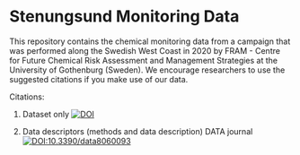 # Stenungsund Monitoring Data
This repository contains the chemical monitoring data from a campaign that was performed along the Swedish West Coast in 2020 by FRAM - Centre for Future Chemical Risk Assessment and Management Strategies at the University of Gothenburg (Sweden). We encourage researchers to use the suggested citations if you make use of our data.

Citations:

1) Dataset only [![DOI](https://zenodo.org/badge/616514468.svg)](https://zenodo.org/badge/latestdoi/616514468)

3) Data descriptors (methods and data description) DATA journal [![DOI:10.3390/data8060093](http://img.shields.io/badge/DOI-10.3390/data8060093-B31B1B.svg)](https://doi.org/10.3390/data8060093)
